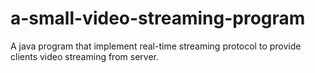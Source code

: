# a-small-video-streaming-program
A java program that implement real-time streaming protocol to provide clients video streaming from server.
